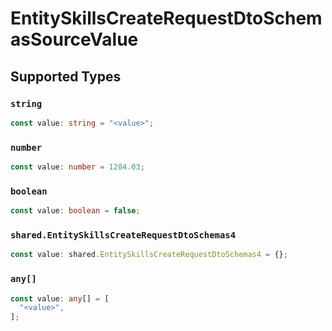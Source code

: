 # EntitySkillsCreateRequestDtoSchemasSourceValue


## Supported Types

### `string`

```typescript
const value: string = "<value>";
```

### `number`

```typescript
const value: number = 1284.03;
```

### `boolean`

```typescript
const value: boolean = false;
```

### `shared.EntitySkillsCreateRequestDtoSchemas4`

```typescript
const value: shared.EntitySkillsCreateRequestDtoSchemas4 = {};
```

### `any[]`

```typescript
const value: any[] = [
  "<value>",
];
```

